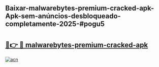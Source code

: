 ## Baixar-malwarebytes-premium-cracked-apk-Apk-sem-anúncios-desbloqueado-completamente-2025-#pogu5

# <h2><a href="https://ainizakaria.my?title=malwarebytes-premium-cracked-apk&ref=20M">🔗👉 🔴 malwarebytes-premium-cracked-apk</a></h2>

[![acn](https://github.com/user-attachments/assets/0f9c940e-d8b0-45ae-aac7-cd30a18b3e1c)](https://ainizakaria.my?title=malwarebytes-premium-cracked-apk&ref=20M)

